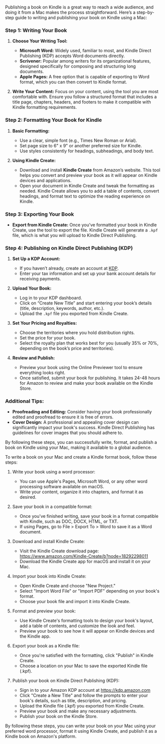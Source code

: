 Publishing a book on Kindle is a great way to reach a wide audience, and doing it from a Mac makes the process straightforward. Here’s a step-by-step guide to writing and publishing your book on Kindle using a Mac:

### Step 1: Writing Your Book
1. **Choose Your Writing Tool:**
   - **Microsoft Word:** Widely used, familiar to most, and Kindle Direct Publishing (KDP) accepts Word documents directly.
   - **Scrivener:** Popular among writers for its organizational features, designed specifically for composing and structuring long documents.
   - **Apple Pages:** A free option that is capable of exporting to Word format, which you can then convert to Kindle format.

2. **Write Your Content:** Focus on your content, using the tool you are most comfortable with. Ensure you follow a structured format that includes a title page, chapters, headers, and footers to make it compatible with Kindle formatting requirements.

### Step 2: Formatting Your Book for Kindle
1. **Basic Formatting:**
   - Use a clear, simple font (e.g., Times New Roman or Arial).
   - Set page size to 6" x 9" or another preferred size for Kindle.
   - Use styles consistently for headings, subheadings, and body text.

2. **Using Kindle Create:**
   - Download and install **Kindle Create** from Amazon’s website. This tool helps you convert and preview your book as it will appear on Kindle devices and applications.
   - Open your document in Kindle Create and tweak the formatting as needed. Kindle Create allows you to add a table of contents, convert headings, and format text to optimize the reading experience on Kindle.

### Step 3: Exporting Your Book
- **Export from Kindle Create:** Once you’ve formatted your book in Kindle Create, use the tool to export the file. Kindle Create will generate a `.kpf` file, which is what you will upload to Kindle Direct Publishing.

### Step 4: Publishing on Kindle Direct Publishing (KDP)
1. **Set Up a KDP Account:**
   - If you haven’t already, create an account at [KDP](https://kdp.amazon.com).
   - Enter your tax information and set up your bank account details for receiving payments.

2. **Upload Your Book:**
   - Log in to your KDP dashboard.
   - Click on “Create New Title” and start entering your book’s details (title, description, keywords, author, etc.).
   - Upload the `.kpf` file you exported from Kindle Create.

3. **Set Your Pricing and Royalties:**
   - Choose the territories where you hold distribution rights.
   - Set the price for your book.
   - Select the royalty plan that works best for you (usually 35% or 70%, depending on the book’s price and territories).

4. **Review and Publish:**
   - Preview your book using the Online Previewer tool to ensure everything looks right.
   - Once satisfied, submit your book for publishing. It  takes 24-48 hours for Amazon to review and make your book available on the Kindle Store.

### Additional Tips:
- **Proofreading and Editing:** Consider having your book professionally edited and proofread to ensure it is free of errors.
- **Cover Design:** A professional and appealing cover design can significantly impact your book's success. Kindle Direct Publishing has guidelines for cover images that you should adhere to.

By following these steps, you can successfully write, format, and publish a book on Kindle using your Mac, making it available to a global audience.

To write a book on your Mac and create a Kindle format book, follow these steps:

1. Write your book using a word processor:
   - You can use Apple's Pages, Microsoft Word, or any other word processing software available on macOS.
   - Write your content, organize it into chapters, and format it as desired.

2. Save your book in a compatible format:
   - Once you've finished writing, save your book in a format compatible with Kindle, such as DOC, DOCX, HTML, or TXT.
   - If using Pages, go to File > Export To > Word to save it as a Word document.

3. Download and install Kindle Create:
   - Visit the Kindle Create download page: https://www.amazon.com/Kindle-Create/b?node=18292298011
   - Download the Kindle Create app for macOS and install it on your Mac.

4. Import your book into Kindle Create:
   - Open Kindle Create and choose "New Project."
   - Select "Import Word File" or "Import PDF" depending on your book's format.
   - Choose your book file and import it into Kindle Create.

5. Format and preview your book:
   - Use Kindle Create's formatting tools to design your book's layout, add a table of contents, and customize the look and feel.
   - Preview your book to see how it will appear on Kindle devices and the Kindle app.

6. Export your book as a Kindle file:
   - Once you're satisfied with the formatting, click "Publish" in Kindle Create.
   - Choose a location on your Mac to save the exported Kindle file (.kpf).

7. Publish your book on Kindle Direct Publishing (KDP):
   - Sign in to your Amazon KDP account at https://kdp.amazon.com
   - Click "Create a New Title" and follow the prompts to enter your book's details, such as title, description, and pricing.
   - Upload the Kindle file (.kpf) you exported from Kindle Create.
   - Preview your book and make any necessary adjustments.
   - Publish your book on the Kindle Store.

By following these steps, you can write your book on your Mac using your preferred word processor, format it using Kindle Create, and publish it as a Kindle book on Amazon's platform.
